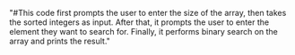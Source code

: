 "#This code first prompts the user to enter the size of the array, then takes the sorted integers as input. After that, it prompts the user to enter the element they want to search for. Finally, it performs binary search on the array and prints the result." 
